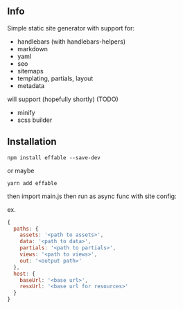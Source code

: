 ## Info

Simple static site generator with support for:
- handlebars (with handlebars-helpers)
- markdown
- yaml
- seo
- sitemaps
- templating, partials, layout
- metadata

will support (hopefully shortly) (TODO)
- minify
- scss builder


## Installation

```
npm install effable --save-dev
```
or maybe

```
yarn add effable
```

then import main.js then run as async func with site config:

ex.

```js
{
  paths: {
    assets: '<path to assets>',
    data: '<path to data>',
    partials: '<path to partials>',
    views: '<path to views>',
    out: '<output path>'
  },
  host: {
    baseUrl: '<base url>',
    resxUrl: '<base url for resources>'
  }
}
```